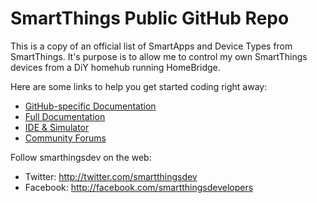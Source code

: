 # SmartThings Public GitHub Repo

This is a copy of an official list of SmartApps and Device Types from SmartThings. It's purpose is to allow me to control my own SmartThings devices from a DiY homehub running HomeBridge.

Here are some links to help you get started coding right away:

* [GitHub-specific Documentation](http://docs.smartthings.com/en/latest/tools-and-ide/github-integration.html)
* [Full Documentation](http://docs.smartthings.com)
* [IDE & Simulator](http://ide.smartthings.com)
* [Community Forums](http://community.smartthings.com)

Follow smarthingsdev on the web:

* Twitter: http://twitter.com/smartthingsdev
* Facebook: http://facebook.com/smartthingsdevelopers
